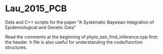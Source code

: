 # Lau_2015_PCB
Data and C++ scripts for the paper "A Systematic Bayesian Integration of Epidemiological and Genetic Data"

Read the comments at the beginning of phylo_seir_fmd_inference.cpp first; the header .h file is also useful for understanding the code/function structures.

